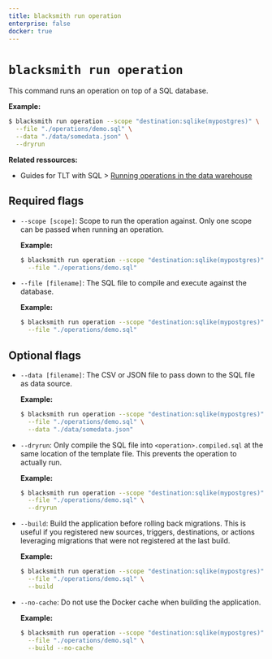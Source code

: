 ```yaml
---
title: blacksmith run operation
enterprise: false
docker: true
---
```


# `blacksmith run operation`

This command runs an operation on top of a SQL database.

**Example:**
```bash
$ blacksmith run operation --scope "destination:sqlike(mypostgres)" \
  --file "./operations/demo.sql" \
  --data "./data/somedata.json" \
  --dryrun

```

**Related ressources:**
- Guides for TLT with SQL >
  [Running operations in the data warehouse](/blacksmith/tlt/operations/warehouse)

## Required flags

- `--scope [scope]`: Scope to run the operation against. Only one scope can be
  passed when running an operation.

  **Example:**
  ```bash
  $ blacksmith run operation --scope "destination:sqlike(mypostgres)" \
    --file "./operations/demo.sql"

  ```

- `--file [filename]`: The SQL file to compile and execute against the database.

  **Example:**
  ```bash
  $ blacksmith run operation --scope "destination:sqlike(mypostgres)" \
    --file "./operations/demo.sql"

  ```

## Optional flags

- `--data [filename]`: The CSV or JSON file to pass down to the SQL file as data
  source.

  **Example:**
  ```bash
  $ blacksmith run operation --scope "destination:sqlike(mypostgres)" \
    --file "./operations/demo.sql" \
    --data "./data/somedata.json"

  ```

- `--dryrun`: Only compile the SQL file into `<operation>.compiled.sql` at the
  same location of the template file. This prevents the operation to actually run.

  **Example:**
  ```bash
  $ blacksmith run operation --scope "destination:sqlike(mypostgres)" \
    --file "./operations/demo.sql" \
    --dryrun

  ```

- `--build`: Build the application before rolling back migrations. This is useful
  if you registered new sources, triggers, destinations, or actions leveraging
  migrations that were not registered at the last build.

  **Example:**
  ```bash
  $ blacksmith run operation --scope "destination:sqlike(mypostgres)" \
    --file "./operations/demo.sql" \
    --build

  ```

- `--no-cache`: Do not use the Docker cache when building the application.

  **Example:**
  ```bash
  $ blacksmith run operation --scope "destination:sqlike(mypostgres)" \
    --file "./operations/demo.sql" \
    --build --no-cache

  ```

